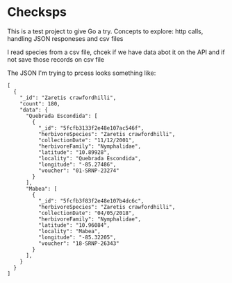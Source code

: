 # Checksps

This is a test project to give Go a try. Concepts to explore: http calls, handling JSON responeses and csv files

I read species from a csv file, chcek if we have data abot it on the API and if not save those records on csv file 


The JSON I'm trying to prcess looks something like: 

```
[
  {
    "_id": "Zaretis crawfordhilli",
    "count": 180,
    "data": {
      "Quebrada Escondida": [
        {
          "_id": "5fcfb3133f2e48e107ac546f",
          "herbivoreSpecies": "Zaretis crawfordhilli",
          "collectionDate": "11/12/2001",
          "herbivoreFamily": "Nymphalidae",
          "latitude": "10.89928",
          "locality": "Quebrada Escondida",
          "longitude": "-85.27486",
          "voucher": "01-SRNP-23274"
        }
      ],
      "Mabea": [
        {
          "_id": "5fcfb3f83f2e48e107b4dc6c",
          "herbivoreSpecies": "Zaretis crawfordhilli",
          "collectionDate": "04/05/2018",
          "herbivoreFamily": "Nymphalidae",
          "latitude": "10.96084",
          "locality": "Mabea",
          "longitude": "-85.32205",
          "voucher": "18-SRNP-26343"
        }
      ],
    }
  }
]
```
